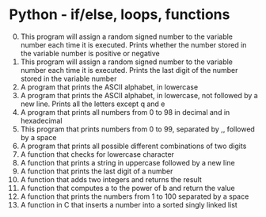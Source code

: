 # Python - if/else, loops, functions

0. This program will assign a random signed number to the variable number each time it is executed. Prints whether the number stored in the variable number is positive or negative
1. This program will assign a random signed number to the variable number each time it is executed. Prints the last digit of the number stored in the variable number
2. A program that prints the ASCII alphabet, in lowercase
3. A program that prints the ASCII alphabet, in lowercase, not followed by a new line. Prints all the letters except q and e
4. A program that prints all numbers from 0 to 98 in decimal and in hexadecimal
5. This program that prints numbers from 0 to 99, separated by ,, followed by a space
6. A program that prints all possible different combinations of two digits
7. A function that checks for lowercase character
8. A function that prints a string in uppercase followed by a new line
9. A function that prints the last digit of a number
10. A function that adds two integers and returns the result
11. A function that computes a to the power of b and return the value
12. A function that prints the numbers from 1 to 100 separated by a space
13. A function in C that inserts a number into a sorted singly linked list
